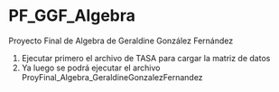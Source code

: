 # PF_GGF_Algebra
Proyecto Final de Algebra de Geraldine González Fernández

1. Ejecutar primero el archivo de TASA para cargar la matriz de datos
2. Ya luego se podrá ejecutar el archivo ProyFinal_Algebra_GeraldineGonzalezFernandez
